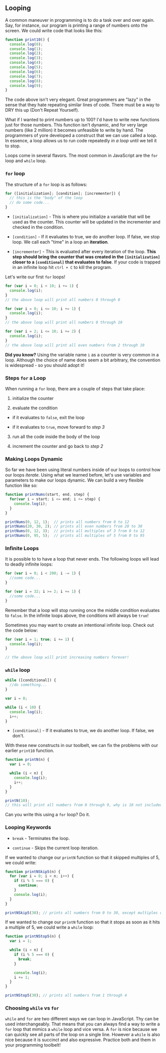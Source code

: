 ## Looping

A common maneuver in programming is to do a task over and over again. Say, for
instance, our program is printing a range of numbers onto the screen. We could
write code that looks like this:

```js
function print10() {
  console.log(0);
  console.log(1);
  console.log(2);
  console.log(3);
  console.log(4);
  console.log(5);
  console.log(6);
  console.log(7);
  console.log(8);
  console.log(9);
}
```

The code above isn't very elegant. Great programmers are "lazy" in the sense that
they hate repeating similar lines of code. There must be a way to DRY this up
(Don't Repeat Yourself).

What if I wanted to print numbers up to 100? I'd have to write
new functions just for those numbers. This function isn't dynamic, and for very
large numbers (like 2 million) it becomes unfeasible to write by hand. The
programmers of yore developed a construct that we can use called a loop. In
essence, a loop allows us to run code repeatedly *in a loop* until we tell it
to stop.

Loops come in several flavors. The most common in JavaScript are the `for` loop and `while` loop.

### `for` loop

The structure of a `for` loop is as follows:

```js
for ([initialization]; [condition]; [incrementer]) {
  // this is the "body" of the loop
  // do some code...
}
```

* `[initialization]` - This is where you initialize a variable that will be
used as the counter. This counter will be updated in the incrementer and
checked in the condition.

* `[condition]` - If it evaluates to true, we do another loop. If false, we
stop loop. We call each "time" in a loop an **iteration**.

* `[incrementer]` - This is evaluated after every iteration of the loop. **This
step should bring the counter that was created in the `[initialization]` closer
to a `[conditional]` that evaluates to false**. If your code is trapped in
an infinite loop hit `ctrl + C` to kill the program.

Let's write our first `for` loops!

```js
for (var i = 0; i < 10; i += 1) {
  console.log(i);
}
// the above loop will print all numbers 0 through 0

for (var i = 0; i <= 10; i += 1) {
  console.log(i);
}
// the above loop will print all numbers 0 through 10

for (var i = 2; i <= 10; i += 2) {
  console.log(i);
}
// the above loop will print all even numbers from 2 through 10
```

**Did you know?** Using the variable name `i` as a counter is very common in
a loop. Although the choice of name does seem a bit arbitrary, the convention is widespread -
so you should adopt it!

### Steps `for` a Loop

When running a `for` loop, there are a couple of steps that take place:

1. initialize the counter

2. evaluate the condition
  * if it evaluates to `false`, exit the loop

  * if it evaluates to `true`, move forward to *step 3*

3. run all the code inside the body of the loop

4. increment the counter and go back to *step 2*

### Making Loops Dynamic

So far we have been using literal numbers inside of our loops to control how
our loops *iterate*. Using what we learned before, let's use variables and
parameters to make our loops dynamic. We can build a very flexible function like so:

```js
function printNums(start, end, step) {
  for(var i = start; i <= end; i += step) {
    console.log(i);
  }
}

printNums(0, 12, 1);  // prints all numbers from 0 to 12
printNums(20, 30, 2); // prints all even numbers from 20 to 30
printNums(0, 12, 3);  // prints all multiples of 3 from 0 to 12
printNums(0, 95, 5);  // prints all multiples of 5 from 0 to 95
```

### Infinite Loops

It is possible to to have a loop that never ends.
The following loops will lead to deadly infinite loops:

```js
for (var i = 0; i < 200; i -= 1) {
  //some code...
}

for (var i = 32; i >= 2; i += 1) {
  //some code...
}
```

Remember that a loop will stop running once the middle condition evaluates to `false`.
In the infinite loops above, the conditions will always be `true`!

Sometimes you may want to create an intentional infinite loop. Check out the code below:

```js
for (var i = 1; true; i += 1) {
  console.log(i);
}

// the above loop will print increasing numbers forever!
```

### `while` loop

```js
while ([conditional]) {
  //do something...
}

var i = 0;

while (i < 10) {
  console.log(i);
  i++;
}
```

* `[conditional]` - If it evaluates to true, we do another loop. If false, we
don't.

With these new constructs in our toolbelt, we can fix the problems with our
earlier `print10` function.

```js
function printN(n) {
  var i = 0;

  while (i < n) {
    console.log(i);
    i++;
  }
}

printN(10);
// this will print all numbers from 0 through 9, why is 10 not included?
```

Can you write this using a `for` loop? Do it.

### Looping Keywords

* `break` - Terminates the loop.

* `continue` - Skips the current loop iteration.

If we wanted to change our `printN` function so that it skipped multiples of 5,
we could write:

```js
function printNSkip5(n) {
  for (var i = 0; i < n; i++) {
    if (i % 5 === 0) {
      continue;
    }
    console.log(i);
  }
}

printNSkip5(30); // prints all numbers from 0 to 30, except multiples of 5
```

If we wanted to change our `printN` function so that it stops as soon as it hits
a multiple of 5, we could write a `while` loop:

```js
function printNStop5(n) {
  var i = 1;

  while (i < n) {
    if (i % 5 === 0) {
      break;
    }

    console.log(i);
    i += 1;
  }
}

printNStop5(30); // prints all numbers from 1 through 4
```

### Choosing `while` vs `for`

`while` and `for` are two different ways we can loop in JavaScript. Thy can be used
interchangeably. That means that you can always find a way to write a `for` loop
that mimics a `while` loop and vice versa. A `for` is nice because we can quickly
see all parts of the loop on a single line. However a `while` is also nice because
it is succinct and also expressive. Practice both and them in your programming
toolbelt!
